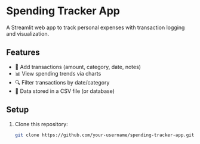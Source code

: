# Spending Tracker App

A Streamlit web app to track personal expenses with transaction logging and visualization.

## Features
- 📝 Add transactions (amount, category, date, notes)
- 📊 View spending trends via charts
- 🔍 Filter transactions by date/category
- 📁 Data stored in a CSV file (or database)

## Setup
1. Clone this repository:
   ```bash
   git clone https://github.com/your-username/spending-tracker-app.git